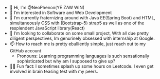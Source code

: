 - 👋 Hi, I’m @NeoPhenon(YE ZAW WIN)
- 👀 I’m interested in Software and Web Development
- 🌱 I’m currently fraternizing around with Java EE(Spring Boot) and HTML, simultaneously CSS with (Bootstrap-5) strap5 as well as one of the resplendent JavaScript library(React)
- 🤙 I’m looking to collaborate on some small project, With all due pretty diligent perspectives, Im genurinely obsessed with internship at Google.
- 📫 How to reach me is pretty ebulliently simple, just reach out to my GitHub account 
  - Pronouns: Learning programming languages is such sensationally sophisticated but why am I supposed to give up?
- 🧠🧠 Fun fact: I sometimes splash up some hours on Leetcode. I even get involved in brain teasing test with my peers.

<!---
NeoPhenon/NeoPhenon is a ✨ special ✨ repository because its `README.md` (this file) appears on your GitHub profile.
You can click the Preview link to take a look at your changes.
--->

